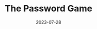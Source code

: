 ---
title: 'The Password Game'
link: https://neal.fun/password-game/
description: Have fun trying to pick your password
tags: [games]
content-type: interactive
date: 2023-07-28
---